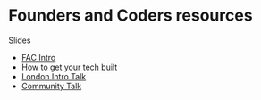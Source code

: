 # Founders and Coders resources

Slides
- [FAC Intro](/slides/fac-intro)
- [How to get your tech built](/slides/how-to-get-your-tech-built)
- [London Intro Talk](/slides/london-intro-talk)
- [Community Talk](/slides/community-talk)

